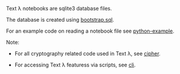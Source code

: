 Text λ notebooks are sqlite3 database files.

The database is created using [bootstrap.sql](https://github.com/textlambda/notebook-file-format/blob/main/bootstrap.sql).

For an example code on reading a notebook file see [python-example](https://github.com/textlambda/notebook-file-format/tree/main/python).

Note:

- For all cryptography related code used in Text λ, see [cipher](https://github.com/textlambda/cipher/tree/main).

- For accessing Text λ featuress via scripts, see [cli](https://docs.textlambda.com/cli).
